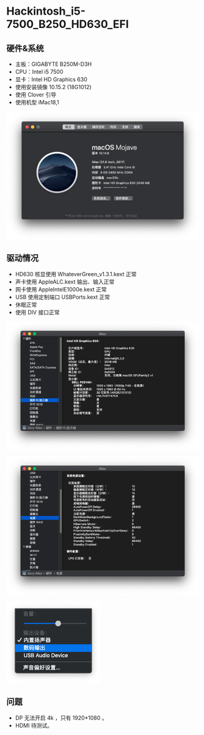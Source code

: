 Hackintosh_i5-7500_B250_HD630_EFI
====

硬件&系统
----
* 主板：GIGABYTE B250M-D3H
* CPU：Intel i5 7500
* 显卡：Intel HD Graphics 630
* 使用安装镜像 10.15.2 (18G1012)
* 使用 Clover 引导
* 使用机型 iMac18,1

![info](img/info.png)

驱动情况
----
* HD630 核显使用 WhateverGreen_v1.3.1.kext 正常
* 声卡使用 AppleALC.kext 输出、输入正常
* 网卡使用 AppleIntelE1000e.kext 正常
* USB 使用定制端口 USBPorts.kext 正常
* 休眠正常
* 使用 DIV 接口正常

![显卡](img/显卡.png)

![电源](img/电源.png)

![声音](img/声音.png)

问题
----
* DP 无法开启 4k ，只有 1920*1080 。
* HDMI 待测试。